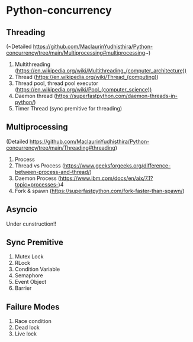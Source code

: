 # Python-concurrency

## Threading 
(~Detailed https://github.com/MaclaurinYudhisthira/Python-concurrency/tree/main/Multiprocessing#multiprocessing~)
1. Multithreading (https://en.wikipedia.org/wiki/Multithreading_(computer_architecture))
2. Thread (https://en.wikipedia.org/wiki/Thread_(computing))
3. Thread pool, thread pool executor (https://en.wikipedia.org/wiki/Pool_(computer_science))
4. Daemon thread (https://superfastpython.com/daemon-threads-in-python/)
4. Timer Thread (sync premitive for threading)

## Multiprocessing 
(Detailed https://github.com/MaclaurinYudhisthira/Python-concurrency/tree/main/Threading#threading)
1. Process
2. Thread vs Process (https://www.geeksforgeeks.org/difference-between-process-and-thread/)
3. Daemon Process (https://www.ibm.com/docs/en/aix/7.1?topic=processes-)4
4. Fork & spawn (https://superfastpython.com/fork-faster-than-spawn/)

## Asyncio
Under cunstruction!!

## Sync Premitive
1. Mutex Lock
2. RLock
3. Condition Variable
4. Semaphore
5. Event Object
7. Barrier

## Failure Modes
1. Race condition
2. Dead lock
3. Live lock
